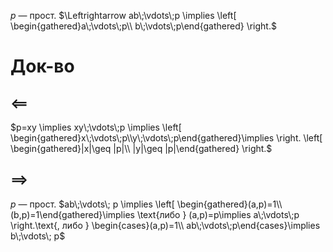 $p$ — прост. $\Leftrightarrow ab\;\vdots\;p \implies \left[ \begin{gathered}a\;\vdots\;p\\ b\;\vdots\;p\end{gathered} \right.$
# Док-во

## $\impliedby$

$p=xy \implies xy\;\vdots\;p \implies \left[ \begin{gathered}x\;\vdots\;p\\y\;\vdots\;p\end{gathered}\implies \right. \left[ \begin{gathered}|x|\geq |p|\\ |y|\geq |p|\end{gathered} \right.$

## $\implies$

$p$ — прост.
$ab\;\vdots\; p \implies \left[ \begin{gathered}(a,p)=1\\(b,p)=1\end{gathered}\implies \text{либо } (a,p)=p\implies a\;\vdots\;p \right.\text{, либо } \begin{cases}(a,p)=1\\ ab\;\vdots\;p\end{cases}\implies b\;\vdots\; p$

